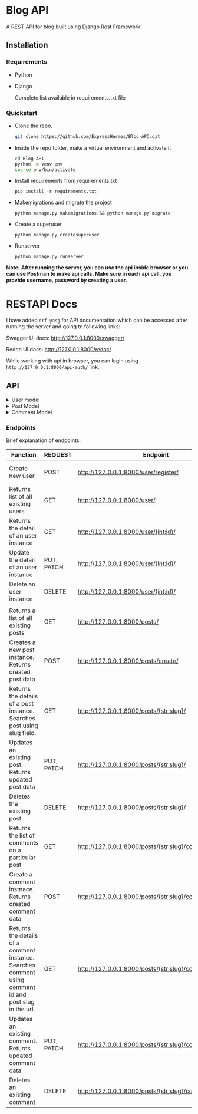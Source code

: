 # Blog API
A REST API for blog built using Django Rest Framework

## Installation

### Requirements
- Python
- Django

    Complete list available in requirements.txt file

### Quickstart
- Clone the repo.  
    ```bash
    git clone https://github.com/ExpressHermes/Blog-API.git
    ```

- Inside the repo folder, make a virtual environment and activate it 
    ```bash
    cd Blog-API
    python -m venv env 
    source env/bin/activate
    ```

- Install requirements from requirements.txt
    ```
    pip install -r requirements.txt
    ```

- Makemigrations and migrate the project
    ```
    python manage.py makemigrations && python manage.py migrate
    ```

- Create a superuser
    ```
    python manage.py createsuperuser
    ```

- Runserver
    ```
    python manage.py runserver
    ```

**Note: After running the server, you can use the api inside browser or you can use Postman to make api calls. Make sure in each api call, you provide username, password by creating a user.**

# RESTAPI Docs
I have added `drf-yasg` for API documentation which can be accessed after running the server and going to following links:

Swagger UI docs:    http://127.0.0.1:8000/swagger/

Redoc UI docs:  http://127.0.0.1:8000/redoc/

While working with api in browser, you can login using `http://127.0.0.1:8000/api-auth/` link.


## API
<details>
<summary> User model </summary> 

- User:
    - username: string(unique),
    - email: email,
    - password: string(min 8 chars)

</details>

<details>
<summary> Post Model </summary>

- Post:
    - id: Post id(read only),
    - slug: string,
    - title: string,
    - author: user-id(read only),
    - body: string,
    - description: string,
    - image: image(optional)
    - created_at: datetime(read only)
    - updated_at: datetime(read only)
</details>

<details>
<summary>Comment Model </summary>

- Comment:
    - parent: post id(read only),
    - author: user id(ready only),
    - body: string,
    - created_at: datetime(read only)
    - updated_at: datetime(read only)
</details>



### Endpoints

Brief explanation of endpoints:

| Function                                                                                               | REQUEST    | Endpoint                                                | Authorization | form-data                                 |
|--------------------------------------------------------------------------------------------------------|------------|---------------------------------------------------------|---------------|-------------------------------------------|
| Create new user                                                                                        | POST       | http://127.0.0.1:8000/user/register/                    | Not Required  | username, email, password                 |
| Returns list of all existing users                                                                     | GET        | http://127.0.0.1:8000/user/                             | Basic Auth    |                                           |
| Returns the detail of an user instance                                                                 | GET        | http://127.0.0.1:8000/user/{int:id}/                    | Basic Auth    |                                           |
| Update the detail of an user instance                                                                  | PUT, PATCH | http://127.0.0.1:8000/user/{int:id}/                    | Basic Auth    |                                           |
| Delete an user instance                                                                                | DELETE     | http://127.0.0.1:8000/user/{int:id}/                    | Basic Auth    |                                           |
|                                                                                                        |            |                                                         |               |                                           |
| Returns a list of all existing posts                                                                   | GET        | http://127.0.0.1:8000/posts/                            | Not Required  |                                           |
| Creates a new post instance. Returns created post data                                                 | POST       | http://127.0.0.1:8000/posts/create/                | Basic Auth    | title, body, description, image: optional |
| Returns the details of a post instance. Searches post using slug field.                                | GET        | http://127.0.0.1:8000/posts/{str:slug}/                 | Basic Auth    |                                           |
| Updates an existing post. Returns updated post data                                                    | PUT, PATCH | http://127.0.0.1:8000/posts/{str:slug}/                 | Basic Auth    | title, body, description, image: optional |
| Deletes the existing post                                                                              | DELETE     | http://127.0.0.1:8000/posts/{str:slug}/                 | Basic Auth    |                                           |
| Returns the list of comments on a particular post                                                      | GET        | http://127.0.0.1:8000/posts/{str:slug}/comment/         | Not Required  |                                           |
| Create a comment instnace. Returns created comment data                                                | POST       | http://127.0.0.1:8000/posts/{str:slug}/comment/create/   | Basic Auth    | body: comment body                        |
| Returns the details of a comment instance. Searches comment using comment id and post slug in the url. | GET        | http://127.0.0.1:8000/posts/{str:slug}/comment/{int:id}/ | Not Required  |                                           |
| Updates an existing comment. Returns updated comment data                                              | PUT, PATCH | http://127.0.0.1:8000/posts/{str:slug}/comment/{int:id}/ | Basic Auth    | body: comment body                        |
| Deletes an existing comment                                                                            | DELETE     | http://127.0.0.1:8000/posts/{str:slug}/comment/{int:id}/ | Basic Auth    | body: comment body                        |


